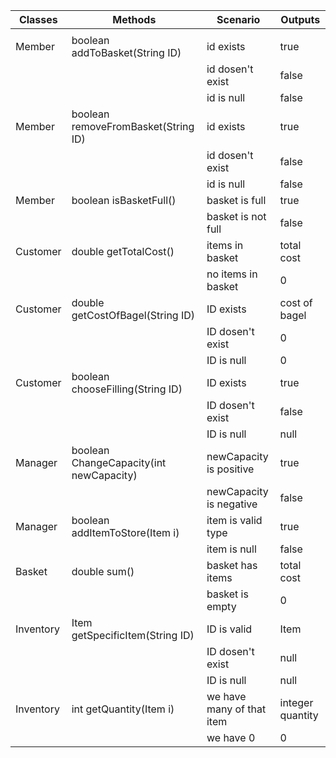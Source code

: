 

| Classes   | Methods                                 | Scenario                  | Outputs          |
| --------- | --------------------------------------- | ------------------------- | ---------------- |
|           |                                         |                           |                  |
| Member    | boolean addToBasket(String ID)          | id exists                 | true             |
|           |                                         | id dosen't exist          | false            |
|           |                                         | id is null                | false            |
| Member    | boolean removeFromBasket(String ID)     | id exists                 | true             |
|           |                                         | id dosen't exist          | false            |
|           |                                         | id is null                | false            |
| Member    | boolean isBasketFull()                  | basket is full            | true             |
|           |                                         | basket is not full        | false            |
| Customer  | double getTotalCost()                   | items in basket           | total cost       |
|           |                                         | no items in basket        | 0                |
| Customer  | double getCostOfBagel(String ID)        | ID exists                 | cost of bagel    |
|           |                                         | ID dosen't exist          | 0                |
|           |                                         | ID is null                | 0                |
| Customer  | boolean chooseFilling(String ID)        | ID exists                 | true             |
|           |                                         | ID dosen't exist          | false            |
|           |                                         | ID is null                | null             |
| Manager   | boolean ChangeCapacity(int newCapacity) | newCapacity is positive   | true             |
|           |                                         | newCapacity is negative   | false            |
| Manager   | boolean addItemToStore(Item i)          | item is valid type        | true             |
|           |                                         | item is null              | false            |
| Basket    | double sum()                            | basket has items          | total cost       |
|           |                                         | basket is empty           | 0                |
| Inventory | Item getSpecificItem(String ID)         | ID is valid               | Item             |
|           |                                         | ID dosen't exist          | null             |
|           |                                         | ID is null                | null             |
| Inventory | int getQuantity(Item i)                 | we have many of that item | integer quantity |
|           |                                         | we have 0                 | 0                |
